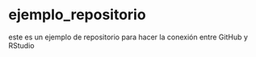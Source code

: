 # ejemplo_repositorio
este es un ejemplo de repositorio para hacer la conexión entre GitHub y RStudio
